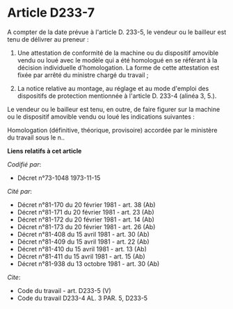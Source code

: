 # Article D233-7

A compter de la date prévue à l'article D. 233-5, le vendeur ou le bailleur est tenu de délivrer au preneur :

1. Une attestation de conformité de la machine ou du dispositif amovible vendu ou loué avec le modèle qui a été homologué en
se référant à la décision individuelle d'homologation. La forme de cette attestation est fixée par arrêté du ministre chargé
du travail ;

2. La notice relative au montage, au réglage et au mode d'emploi des dispositifs de protection mentionnée à l'article D.
233-4 (alinéa 3, 5.).

Le vendeur ou le bailleur est tenu, en outre, de faire figurer sur la machine ou le dispositif amovible vendu ou loué les
indications suivantes :

Homologation (définitive, théorique, provisoire) accordée par le ministère du travail sous le n..

**Liens relatifs à cet article**

_Codifié par_:

  - Décret n°73-1048 1973-11-15

_Cité par_:

  - Décret n°81-170 du 20 février 1981 - art. 38 (Ab)
  - Décret n°81-171 du 20 février 1981 - art. 23 (Ab)
  - Décret n°81-172 du 20 février 1981 - art. 14 (Ab)
  - Décret n°81-173 du 20 février 1981 - art. 26 (Ab)
  - Décret n°81-408 du 15 avril 1981 - art. 30 (Ab)
  - Décret n°81-409 du 15 avril 1981 - art. 22 (Ab)
  - Décret n°81-410 du 15 avril 1981 - art. 13 (Ab)
  - Décret n°81-411 du 15 avril 1981 - art. 15 (Ab)
  - Décret n°81-938 du 13 octobre 1981 - art. 30 (Ab)

_Cite_:

  - Code du travail - art. D233-5 (V)
  - Code du travail D233-4 AL. 3 PAR. 5, D233-5
